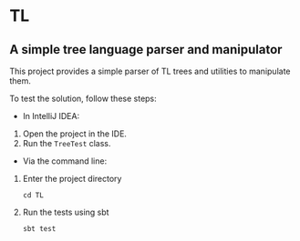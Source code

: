 # TL

## A simple tree language parser and manipulator

This project provides a simple parser of TL trees and utilities to manipulate them.

To test the solution, follow these steps:

- In IntelliJ IDEA:

1. Open the project in the IDE.
1. Run the `TreeTest` class.

- Via the command line:

1. Enter the project directory

   `cd TL`

1. Run the tests using sbt
   
   `sbt test`
